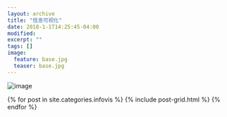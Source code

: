 ```yaml
---
layout: archive
title: "信息可视化"
date: 2018-1-1T14:25:45-04:00
modified:
excerpt: ""
tags: []
image: 
  feature: base.jpg
  teaser: base.jpg
---
```

<div class="col-md-9" markdown="1" >

![image](http://minxur.github.io/images/tableau_xiyou.jpg)


</div>



<div class="tiles">
{% for post in site.categories.infovis %}
  {% include post-grid.html %}
{% endfor %}
</div>
